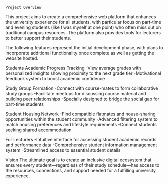     Project Overview 
    
This project aims to create a comprehensive web platform that enhances the university experience for all students, with particular focus on part-time and evening students (like I was myself at one point) who often miss out on traditional campus resources. The platform also provides tools for lecturers to better support their students.

The following features represent the initial development phase, with plans to incorporate additional functionality once complete as well as getting the website hosted. 

Students Academic Progress Tracking -View average grades with personalized insights showing proximity to the next grade tier -Motivational feedback system to boost academic confidence

Study Group Formation -Connect with course-mates to form collaborative study groups -Facilitate meetups for discussing course material and building peer relationships -Specially designed to bridge the social gap for part-time students

Student Housing Network -Find compatible flatmates and house-sharing opportunities within the student community -Advanced filtering system to match housing preferences and lifestyle requirements -Connect students seeking shared accommodation

For Lecturers -Intuitive interface for accessing student academic records and performance data -Comprehensive student information management system -Streamlined access to essential student details

Vision The ultimate goal is to create an inclusive digital ecosystem that ensures every student—regardless of their study schedule—has access to the resources, connections, and support needed for a fulfilling university experience.
